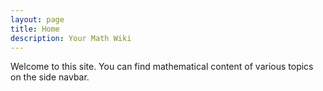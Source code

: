 ```yaml
---
layout: page
title: Home
description: Your Math Wiki
---
```


Welcome to this site. You can find mathematical content of various topics on the side navbar.
